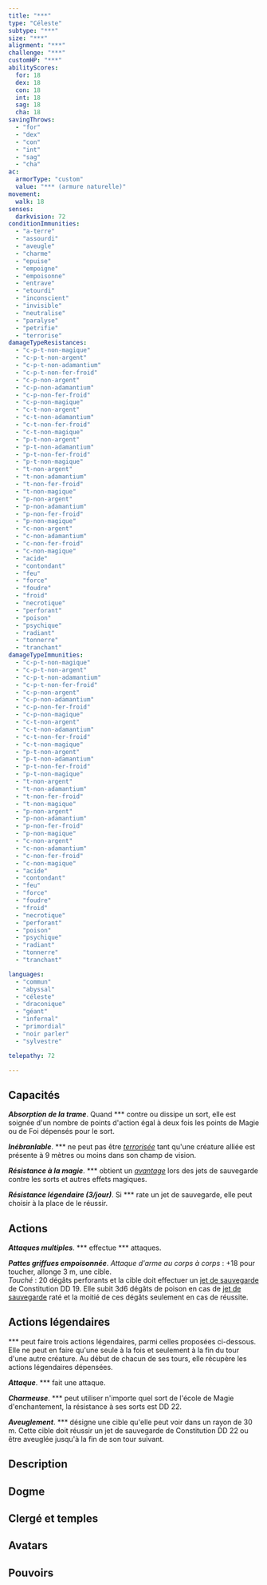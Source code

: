 ```yaml
---
title: "***"
type: "Céleste"
subtype: "***"
size: "***"
alignment: "***"
challenge: "***"
customHP: "***"
abilityScores:
  for: 18
  dex: 18
  con: 18
  int: 18
  sag: 18
  cha: 18
savingThrows:
  - "for"
  - "dex"
  - "con"
  - "int"
  - "sag"
  - "cha"
ac:
  armorType: "custom"
  value: "*** (armure naturelle)"
movement:
  walk: 18
senses:
  darkvision: 72
conditionImmunities:
  - "a-terre"
  - "assourdi"
  - "aveugle"
  - "charme"
  - "epuise"
  - "empoigne"
  - "empoisonne"
  - "entrave"
  - "etourdi"
  - "inconscient"
  - "invisible"
  - "neutralise"
  - "paralyse"
  - "petrifie"
  - "terrorise"
damageTypeResistances:
  - "c-p-t-non-magique"
  - "c-p-t-non-argent"
  - "c-p-t-non-adamantium"
  - "c-p-t-non-fer-froid"
  - "c-p-non-argent"
  - "c-p-non-adamantium"
  - "c-p-non-fer-froid"
  - "c-p-non-magique"
  - "c-t-non-argent"
  - "c-t-non-adamantium"
  - "c-t-non-fer-froid"
  - "c-t-non-magique"
  - "p-t-non-argent"
  - "p-t-non-adamantium"
  - "p-t-non-fer-froid"
  - "p-t-non-magique"
  - "t-non-argent"
  - "t-non-adamantium"
  - "t-non-fer-froid"
  - "t-non-magique"
  - "p-non-argent"
  - "p-non-adamantium"
  - "p-non-fer-froid"
  - "p-non-magique"
  - "c-non-argent"
  - "c-non-adamantium"
  - "c-non-fer-froid"
  - "c-non-magique"
  - "acide"
  - "contondant"
  - "feu"
  - "force"
  - "foudre"
  - "froid"
  - "necrotique"
  - "perforant"
  - "poison"
  - "psychique"
  - "radiant"
  - "tonnerre"
  - "tranchant"
damageTypeImmunities:
  - "c-p-t-non-magique"
  - "c-p-t-non-argent"
  - "c-p-t-non-adamantium"
  - "c-p-t-non-fer-froid"
  - "c-p-non-argent"
  - "c-p-non-adamantium"
  - "c-p-non-fer-froid"
  - "c-p-non-magique"
  - "c-t-non-argent"
  - "c-t-non-adamantium"
  - "c-t-non-fer-froid"
  - "c-t-non-magique"
  - "p-t-non-argent"
  - "p-t-non-adamantium"
  - "p-t-non-fer-froid"
  - "p-t-non-magique"
  - "t-non-argent"
  - "t-non-adamantium"
  - "t-non-fer-froid"
  - "t-non-magique"
  - "p-non-argent"
  - "p-non-adamantium"
  - "p-non-fer-froid"
  - "p-non-magique"
  - "c-non-argent"
  - "c-non-adamantium"
  - "c-non-fer-froid"
  - "c-non-magique"
  - "acide"
  - "contondant"
  - "feu"
  - "force"
  - "foudre"
  - "froid"
  - "necrotique"
  - "perforant"
  - "poison"
  - "psychique"
  - "radiant"
  - "tonnerre"
  - "tranchant"

languages:
  - "commun"
  - "abyssal"
  - "céleste"
  - "draconique"
  - "géant"
  - "infernal"
  - "primordial"
  - "noir parler"
  - "sylvestre"

telepathy: 72

---
```

## Capacités
_**Absorption de la trame**_. Quand *** contre ou dissipe un sort, elle est soignée d'un nombre de points d'action égal à deux fois les points de Magie ou de Foi dépensés pour le sort.  

_**Inébranlable**_. *** ne peut pas être [_terrorisée_](/gerer-la-sante-du-personnage/#terrorise) tant qu'une créature alliée est présente à 9 mètres ou moins dans son champ de vision.  

_**Résistance à la magie**_. *** obtient un [_avantage_](/utiliser-les-caracteristiques/#avantage-et-desavantage) lors des jets de sauvegarde contre les sorts et autres effets magiques.  

_**Résistance légendaire (3/jour)**_. Si *** rate un jet de sauvegarde, elle peut choisir à la place de le réussir.

## Actions
_**Attaques multiples**_. *** effectue *** attaques.  

_**Pattes griffues empoisonnée**_. _Attaque d'arme au corps à corps_ : +18 pour toucher, allonge 3 m, une cible.  
_Touché_ : 20 dégâts perforants et la cible doit effectuer un [jet de sauvegarde](/utiliser-les-caracteristiques/#jets-de-sauvegarde) de Constitution DD 19. Elle subit 3d6 dégâts de poison en cas de [jet de sauvegarde](/utiliser-les-caracteristiques/#jets-de-sauvegarde) raté et la moitié de ces dégâts seulement en cas de réussite.


## Actions légendaires
*** peut faire trois actions légendaires, parmi celles proposées ci-dessous. Elle ne peut en faire qu'une seule à la fois et seulement à la fin du tour d'une autre créature. Au début de chacun de ses tours, elle récupère les actions légendaires dépensées.

_**Attaque**_. *** fait une attaque.

_**Charmeuse**_. *** peut utiliser n'importe quel sort de l'école de Magie d'enchantement, la résistance à ses sorts est DD 22.

_**Aveuglement**_. *** désigne une cible qu'elle peut voir dans un rayon de 30 m. Cette cible doit réussir un jet de sauvegarde de Constitution DD 22 ou être aveuglée jusqu'à la fin de son tour suivant.

## Description  


## Dogme  


## Clergé et temples  


## Avatars  


## Pouvoirs  
